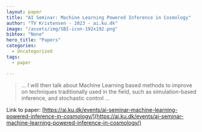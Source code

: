 ```yaml
---
layout: paper
title: "AI Seminar: Machine Learning Powered Inference in Cosmology"
author: "TV Kristensen - 2023 - ai.ku.dk"
image: "/assets/img/SBI-icon-192x192.png"
bibtex: "None"
hero_title: "Papers"
categories:
  - Uncategorized
tags:
  - paper

---
```

>… I will then talk about Machine Learning based methods to improve on techniques traditionally used in the field, such as simulation-based inference, and stochastic control …

Link to paper: [https://ai.ku.dk/events/ai-seminar-machine-learning-powered-inference-in-cosmology/](https://ai.ku.dk/events/ai-seminar-machine-learning-powered-inference-in-cosmology/)


